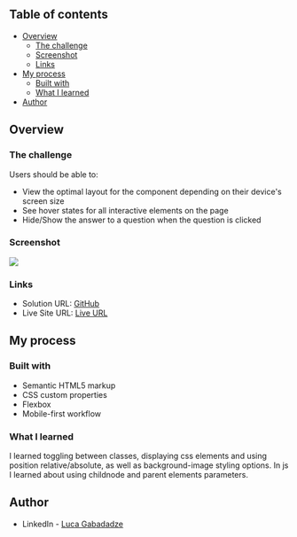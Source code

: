 ## Table of contents

- [Overview](#overview)
  - [The challenge](#the-challenge)
  - [Screenshot](#screenshot)
  - [Links](#links)
- [My process](#my-process)
  - [Built with](#built-with)
  - [What I learned](#what-i-learned)
- [Author](#author)

## Overview

### The challenge

Users should be able to:

- View the optimal layout for the component depending on their device's screen size
- See hover states for all interactive elements on the page
- Hide/Show the answer to a question when the question is clicked

### Screenshot
![](screenshot.png)

### Links

- Solution URL: [GitHub](https://github.com/gabadadzeluca/faq-accordion-card-main)
- Live Site URL: [Live URL]()

## My process

### Built with

- Semantic HTML5 markup
- CSS custom properties
- Flexbox
- Mobile-first workflow


### What I learned

I learned toggling between classes, displaying css elements and using position relative/absolute, as well as background-image styling options. 
In js I learned about using childnode and parent elements parameters.

## Author

- LinkedIn - [Luca Gabadadze](https://www.linkedin.com/in/luca-gabadadze-6068b324a/)
